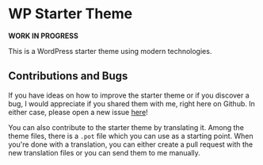 # WP Starter Theme

**WORK IN PROGRESS**

This is a WordPress starter theme using modern technologies.

## Contributions and Bugs

If you have ideas on how to improve the starter theme or if you discover a bug, I would appreciate if you shared them with me, right here on Github. In either case, please open a new issue [here](https://github.com/felixarntz/wp-starter-theme/issues/new)!

You can also contribute to the starter theme by translating it. Among the theme files, there is a `.pot` file which you can use as a starting point. When you're done with a translation, you can either create a pull request with the new translation files or you can send them to me manually.
